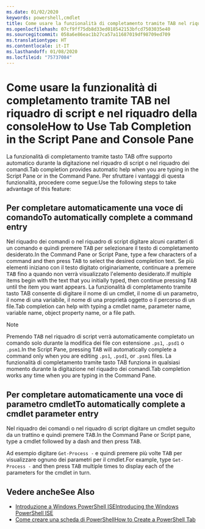 ```yaml
---
ms.date: 01/02/2020
keywords: powershell,cmdlet
title: Come usare la funzionalità di completamento tramite TAB nel riquadro di script e nel riquadro della console
ms.openlocfilehash: 07cf9ff75db8d33ed018542153bfcd7503035e40
ms.sourcegitcommit: 058a6e86eac1b27ca57a11687019df98709ed709
ms.translationtype: HT
ms.contentlocale: it-IT
ms.lasthandoff: 01/08/2020
ms.locfileid: "75737084"
---
```

# <a name="how-to-use-tab-completion-in-the-script-pane-and-console-pane"></a><span data-ttu-id="0b537-103">Come usare la funzionalità di completamento tramite TAB nel riquadro di script e nel riquadro della console</span><span class="sxs-lookup"><span data-stu-id="0b537-103">How to Use Tab Completion in the Script Pane and Console Pane</span></span>

<span data-ttu-id="0b537-104">La funzionalità di completamento tramite tasto TAB offre supporto automatico durante la digitazione nel riquadro di script o nel riquadro dei comandi.</span><span class="sxs-lookup"><span data-stu-id="0b537-104">Tab completion provides automatic help when you are typing in the Script Pane or in the Command Pane.</span></span> <span data-ttu-id="0b537-105">Per sfruttare i vantaggi di questa funzionalità, procedere come segue:</span><span class="sxs-lookup"><span data-stu-id="0b537-105">Use the following steps to take advantage of this feature:</span></span>

## <a name="to-automatically-complete-a-command-entry"></a><span data-ttu-id="0b537-106">Per completare automaticamente una voce di comando</span><span class="sxs-lookup"><span data-stu-id="0b537-106">To automatically complete a command entry</span></span>

<span data-ttu-id="0b537-107">Nel riquadro dei comandi o nel riquadro di script digitare alcuni caratteri di un comando e quindi premere <kbd>TAB</kbd> per selezionare il testo di completamento desiderato.</span><span class="sxs-lookup"><span data-stu-id="0b537-107">In the Command Pane or Script Pane, type a few characters of a command and then press <kbd>TAB</kbd> to select the desired completion text.</span></span> <span data-ttu-id="0b537-108">Se più elementi iniziano con il testo digitato originariamente, continuare a premere <kbd>TAB</kbd> fino a quando non verrà visualizzato l'elemento desiderato.</span><span class="sxs-lookup"><span data-stu-id="0b537-108">If multiple items begin with the text that you initially typed, then continue pressing <kbd>TAB</kbd> until the item you want appears.</span></span> <span data-ttu-id="0b537-109">La funzionalità di completamento tramite tasto TAB consente di digitare il nome di un cmdlet, il nome di un parametro, il nome di una variabile, il nome di una proprietà oggetto o il percorso di un file.</span><span class="sxs-lookup"><span data-stu-id="0b537-109">Tab completion can help with typing a cmdlet name, parameter name, variable name, object property name, or a file path.</span></span>

> [!NOTE]
> <span data-ttu-id="0b537-110">Premendo <kbd>TAB</kbd> nel riquadro di script verrà automaticamente completato un comando solo durante la modifica dei file con estensione `.ps1`, `.psd1` o `.psm1`.</span><span class="sxs-lookup"><span data-stu-id="0b537-110">In the Script Pane, pressing <kbd>TAB</kbd> will automatically complete a command only when you are editing `.ps1`, `.psd1`, or `.psm1` files.</span></span> <span data-ttu-id="0b537-111">La funzionalità di completamento tramite tasto TAB funziona in qualsiasi momento durante la digitazione nel riquadro dei comandi.</span><span class="sxs-lookup"><span data-stu-id="0b537-111">Tab completion works any time when you are typing in the Command Pane.</span></span>

## <a name="to-automatically-complete-a-cmdlet-parameter-entry"></a><span data-ttu-id="0b537-112">Per completare automaticamente una voce di parametro cmdlet</span><span class="sxs-lookup"><span data-stu-id="0b537-112">To automatically complete a cmdlet parameter entry</span></span>

<span data-ttu-id="0b537-113">Nel riquadro dei comandi o nel riquadro di script digitare un cmdlet seguito da un trattino e quindi premere <kbd>TAB</kbd>.</span><span class="sxs-lookup"><span data-stu-id="0b537-113">In the Command Pane or Script pane, type a cmdlet followed by a dash and then press <kbd>TAB</kbd>.</span></span>

<span data-ttu-id="0b537-114">Ad esempio digitare `Get-Process -` e quindi premere più volte <kbd>TAB</kbd> per visualizzare ognuno dei parametri per il cmdlet.</span><span class="sxs-lookup"><span data-stu-id="0b537-114">For example, type `Get-Process -` and then press <kbd>TAB</kbd> multiple times to display each of the parameters for the cmdlet in turn.</span></span>

## <a name="see-also"></a><span data-ttu-id="0b537-115">Vedere anche</span><span class="sxs-lookup"><span data-stu-id="0b537-115">See Also</span></span>

- [<span data-ttu-id="0b537-116">Introduzione a Windows PowerShell ISE</span><span class="sxs-lookup"><span data-stu-id="0b537-116">Introducing the Windows PowerShell ISE</span></span>](Introducing-the-Windows-PowerShell-ISE.md)
- [<span data-ttu-id="0b537-117">Come creare una scheda di PowerShell</span><span class="sxs-lookup"><span data-stu-id="0b537-117">How to Create a PowerShell Tab</span></span>](How-to-Create-a-PowerShell-Tab-in-Windows-PowerShell-ISE.md)
